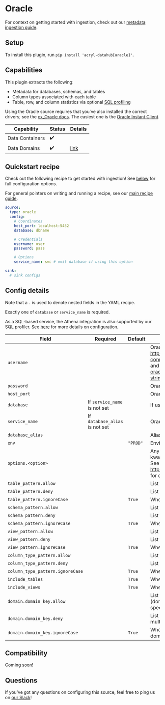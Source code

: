 # Oracle

For context on getting started with ingestion, check out our [metadata ingestion guide](../README.md).

## Setup

To install this plugin, run `pip install 'acryl-datahub[oracle]'`.

## Capabilities

This plugin extracts the following:

- Metadata for databases, schemas, and tables
- Column types associated with each table
- Table, row, and column statistics via optional [SQL profiling](./sql_profiles.md)

Using the Oracle source requires that you've also installed the correct drivers; see the [cx_Oracle docs](https://cx-oracle.readthedocs.io/en/latest/user_guide/installation.html). The easiest one is the [Oracle Instant Client](https://www.oracle.com/database/technologies/instant-client.html).

| Capability      | Status | Details                       |
| --------------- | ------ | ----------------------------- |
| Data Containers | ✔️     |                               |
| Data Domains    | ✔️     | [link](../../docs/domains.md) |

## Quickstart recipe

Check out the following recipe to get started with ingestion! See [below](#config-details) for full configuration options.

For general pointers on writing and running a recipe, see our [main recipe guide](../README.md#recipes).

```yml
source:
  type: oracle
  config:
    # Coordinates
    host_port: localhost:5432
    database: dbname

    # Credentials
    username: user
    password: pass

    # Options
    service_name: svc # omit database if using this option

sink:
  # sink configs
```

## Config details

Note that a `.` is used to denote nested fields in the YAML recipe.

Exactly one of `database` or `service_name` is required.

As a SQL-based service, the Athena integration is also supported by our SQL profiler. See [here](./sql_profiles.md) for more details on configuration.

| Field                            | Required                       | Default  | Description                                                                                                                                                                                                                                                                       |
| -------------------------------- | ------------------------------ | -------- | --------------------------------------------------------------------------------------------------------------------------------------------------------------------------------------------------------------------------------------------------------------------------------- |
| `username`                       |                                |          | Oracle username. For more details on authentication, see the documentation: https://docs.sqlalchemy.org/en/14/dialects/oracle.html#dialect-oracle-cx_oracle-connect <br /> and https://cx-oracle.readthedocs.io/en/latest/user_guide/connection_handling.html#connection-strings. |
| `password`                       |                                |          | Oracle password.                                                                                                                                                                                                                                                                  |
| `host_port`                      |                                |          | Oracle host URL.                                                                                                                                                                                                                                                                  |
| `database`                       | If `service_name` is not set   |          | If using, omit `service_name`.                                                                                                                                                                                                                                                    |
| `service_name`                   | If `database_alias` is not set |          | Oracle service name. If using, omit `database`.                                                                                                                                                                                                                                   |
| `database_alias`                 |                                |          | Alias to apply to database when ingesting.                                                                                                                                                                                                                                        |
| `env`                            |                                | `"PROD"` | Environment to use in namespace when constructing URNs.                                                                                                                                                                                                                           |
| `options.<option>`               |                                |          | Any options specified here will be passed to SQLAlchemy's `create_engine` as kwargs.<br />See https://docs.sqlalchemy.org/en/14/core/engines.html#sqlalchemy.create_engine for details.                                                                                           |
| `table_pattern.allow`            |                                |          | List of regex patterns for tables to include in ingestion.                                                                                                                                                                                                                        |
| `table_pattern.deny`             |                                |          | List of regex patterns for tables to exclude from ingestion.                                                                                                                                                                                                                      |
| `table_pattern.ignoreCase`       |                                | `True`   | Whether to ignore case sensitivity during pattern matching.                                                                                                                                                                                                                       |
| `schema_pattern.allow`           |                                |          | List of regex patterns for schemas to include in ingestion.                                                                                                                                                                                                                       |
| `schema_pattern.deny`            |                                |          | List of regex patterns for schemas to exclude from ingestion.                                                                                                                                                                                                                     |
| `schema_pattern.ignoreCase`      |                                | `True`   | Whether to ignore case sensitivity during pattern matching.                                                                                                                                                                                                                       |
| `view_pattern.allow`             |                                |          | List of regex patterns for views to include in ingestion.                                                                                                                                                                                                                         |
| `view_pattern.deny`              |                                |          | List of regex patterns for views to exclude from ingestion.                                                                                                                                                                                                                       |
| `view_pattern.ignoreCase`        |                                | `True`   | Whether to ignore case sensitivity during pattern matching.                                                                                                                                                                                                                       |
| `column_type_pattern.allow`      |                                |          | List of regex patterns for native types of columns to include in ingestion.                                                                                                                                                                                                       |
| `column_type_pattern.deny`       |                                |          | List of regex patterns for native types of columns to exclude from ingestion.                                                                                                                                                                                                     |
| `column_type_pattern.ignoreCase` |                                | `True`   | Whether to ignore case sensitivity during pattern matching.                                                                                                                                                                                                                       |
| `include_tables`                 |                                | `True`   | Whether tables should be ingested.                                                                                                                                                                                                                                                |
| `include_views`                  |                                | `True`   | Whether views should be ingested.                                                                                                                                                                                                                                                 |
| `domain.domain_key.allow`        |                                |          | List of regex patterns for tables/schemas to set domain_key domain key (domain_key can be any string like `sales`. There can be multiple domain key specified.                                                                                                                    |
| `domain.domain_key.deny`         |                                |          | List of regex patterns for tables/schemas to not assign domain_key. There can be multiple domain key specified.                                                                                                                                                                   |
| `domain.domain_key.ignoreCase`   |                                | `True`   | Whether to ignore case sensitivity during pattern matching.There can be multiple domain key specified.                                                                                                                                                                            |

## Compatibility

Coming soon!

## Questions

If you've got any questions on configuring this source, feel free to ping us on [our Slack](https://slack.datahubproject.io/)!
